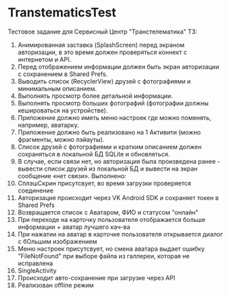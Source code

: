 # TranstematicsTest
Тестовое задание для Сервисный Центр "Транстелематика"
ТЗ:
1. Анимированная заставка (SplashScreen) перед экраном авторизации, в это время должен проверяться коннект с интернетом и API.
2. Перед отображением информации должен быть экран авторизации с сохранением в Shared Prefs.
3. Выводить список (RecyclerView) друзей с фотографиями и минимальным описанием.
4. Выполнять просмотр более детальной информации.
5. Выполнять просмотр больших фотографий (фотографии должны кешироваться на устройстве).
6. Приложение должно иметь меню настроек где можно поменять, например, аватарку.
7. Приложение должно быть реализовано на 1 Активити (можно фрагменты, можно лэйауты).
8. Список друзей с фотографиями и кратким описанием должен сохраняться в локальной БД SQLite и обновляться.
9. В случае, если связи нет, но авторизация была произведена ранее - вывести список друзей из локальной БД и вывести на экран сообщение «нет связи».
Выполнено:
1. СплэшСкрин присутсвует, во время загрузки проверяется соединение
2. Авторизация происходит через VK Android SDK и сохраняет токен в Shared Prefs
3. Возвращается список с Аватаром, ФИО и статусом "онлайн"
4. При переходе на карточку пользователя отображается больше информации + аватар лучшего кач-ва
5. При нажатии на аватар в карточке пользователя открывается диалог с бОльшим изображением
6. Меню настроек присутсвует, но смена аватара выдает ошибку "FileNotFound" при выборе файла из галлереи, которая не исправлена
7. SingleActivity
8. Происходит авто-сохранение при загрузке через API
9. Реализован offline режим
